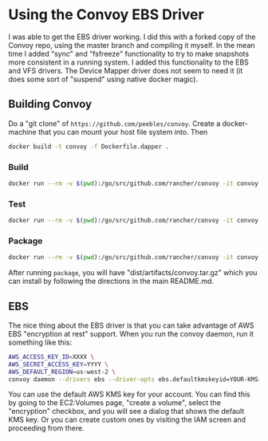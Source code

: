 # Using the Convoy EBS Driver

I was able to get the EBS driver working.  I did this with a forked copy of the Convoy repo, using the master
branch and compiling it myself.  In the mean time I added "sync" and "fsfreeze" functionality to try to
make snapshots more consistent in a running system.  I added this functionality to the EBS and VFS drivers.
The Device Mapper driver does not seem to need it (it does some sort of "suspend" using native docker magic).

## Building Convoy

Do a "git clone" of `https://github.com/peebles/convoy`.  Create a docker-machine that you can mount your host file system into.  Then

```bash
docker build -t convoy -f Dockerfile.dapper .
```

### Build

```bash
docker run --rm -v $(pwd):/go/src/github.com/rancher/convoy -it convoy build
```

### Test

```bash
docker run --rm -v $(pwd):/go/src/github.com/rancher/convoy -it convoy test
```

### Package

```bash
docker run --rm -v $(pwd):/go/src/github.com/rancher/convoy -it convoy package
```

After running `package`, you will have "dist/artifacts/convoy.tar.gz" which you can install
by following the directions in the main README.md.

## EBS

The nice thing about the EBS driver is that you can take advantage of AWS EBS "encryption at rest" support.
When you run the convoy daemon, run it something like this:

```bash
AWS_ACCESS_KEY_ID=XXXX \
AWS_SECRET_ACCESS_KEY=YYYY \
AWS_DEFAULT_REGION=us-west-2 \
convoy daemon --drivers ebs --driver-opts ebs.defaultkmskeyid=YOUR-KMS-KEY --driver-opts ebs.defaultvolumesize=10G --driver-opts ebs.fsfreeze=true
```

You can use the default AWS KMS key for your account.  You can find this by going to the EC2:Volumes page, "create a volume",
select the "encryption" checkbox, and you will see a dialog that shows the default KMS key.  Or you can create custom ones
by visiting the IAM screen and proceeding from there.
